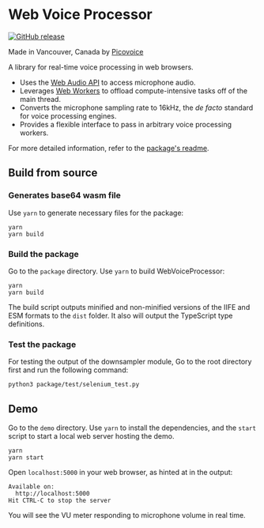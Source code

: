 # Web Voice Processor

[![GitHub release](https://img.shields.io/github/release/Picovoice/web-voice-processor.svg)](https://github.com/Picovoice/web-voice-processor/releases)

Made in Vancouver, Canada by [Picovoice](https://picovoice.ai)

A library for real-time voice processing in web browsers.

- Uses the [Web Audio API](https://developer.mozilla.org/en-US/docs/Web/API/Web_Audio_API) to access microphone audio.
- Leverages [Web Workers](https://developer.mozilla.org/en-US/docs/Web/API/Worker) to offload compute-intensive tasks off of the main thread.
- Converts the microphone sampling rate to 16kHz, the _de facto_ standard for voice processing engines.
- Provides a flexible interface to pass in arbitrary voice processing workers.

For more detailed information, refer to the [package's readme](package/README.md).

## Build from source

### Generates base64 wasm file

Use `yarn` to generate necessary files for the package:

```console
yarn
yarn build
```

### Build the package

Go to the `package` directory. Use `yarn` to build WebVoiceProcessor:

```console
yarn
yarn build
```

The build script outputs minified and non-minified versions of the IIFE and ESM formats to the `dist` folder. It also will output the TypeScript type definitions.

### Test the package

For testing the output of the downsampler module, Go to the root directory first and run the following command:

```console
python3 package/test/selenium_test.py
```

## Demo

Go to the `demo` directory. Use `yarn` to install the dependencies, and the `start` script to start a local web server hosting the demo.

```console
yarn
yarn start
```

Open `localhost:5000` in your web browser, as hinted at in the output:

```console
Available on:
  http://localhost:5000
Hit CTRL-C to stop the server
```

You will see the VU meter responding to microphone volume in real time.
